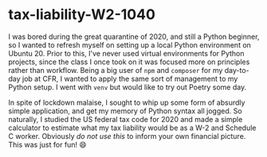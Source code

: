 # tax-liability-W2-1040
I was bored during the great quarantine of 2020, and still a Python beginner, so I wanted to refresh myself on setting up a local Python environment on Ubuntu 20. Prior to this, I've never used virtual environments for Python projects, since the class I once took on it was focused more on principles rather than workflow. Being a big user of `npm` and `composer` for my day-to-day job at CFR, I wanted to apply the same sort of management to my Python setup. I went with `venv` but would like to try out Poetry some day. 

In spite of lockdown malaise, I sought to whip up some form of absurdly simple application, and get my memory of Python syntax all jogged. So naturally, I studied the US federal tax code for 2020 and made a simple calculator to estimate what my tax liability would be as a W-2 and Schedule C worker. Obviously *do not use this* to inform your own financial picture. This was just for fun! :smile:
